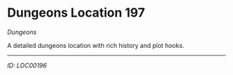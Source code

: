 # Dungeons Location 197

*Dungeons*

A detailed dungeons location with rich history and plot hooks.

---
*ID: LOC00196*
